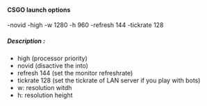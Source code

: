 #### CSGO launch options

-novid -high -w 1280 -h 960 -refresh 144 -tickrate 128

##### Description : 

- high (processor priority)
- novid (disactive the into)
- refresh 144 (set the monitor refreshrate)
- tickrate 128 (set the tickrate of LAN server if you play with bots)
- w: resolution witdh
- h: resolution height
